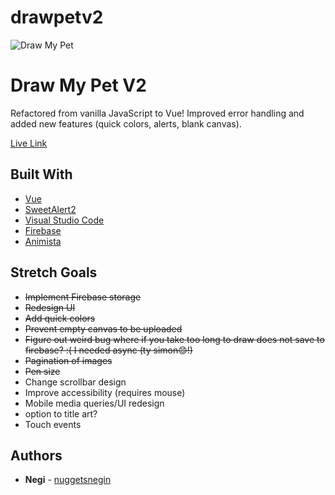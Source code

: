 # drawpetv2

![Draw My Pet](https://i.imgur.com/gdfIRNJ.png)
# Draw My Pet V2
Refactored from vanilla JavaScript to Vue! Improved error handling and added new features (quick colors, alerts, blank canvas).


[Live Link](https://nuggetsnegin.github.io/drawpetv2/)

## Built With

* [Vue](https://vuejs.org/)
* [SweetAlert2](https://sweetalert2.github.io/)
* [Visual Studio Code](https://code.visualstudio.com/) 
* [Firebase](https://firebase.google.com/)
* [Animista](https://animista.net/)



## Stretch Goals
* ~~Implement Firebase storage~~
* ~~Redesign UI~~
* ~~Add quick colors~~
* ~~Prevent empty canvas to be uploaded~~
* ~~Figure out weird bug where if you take too long to draw does not save to firebase? :( I needed async (ty simon😊!)~~
* ~~Pagination of images~~
* ~~Pen size~~
* Change scrollbar design
* Improve accessibility (requires mouse)
* Mobile media queries/UI redesign
* option to title art?
* Touch events

## Authors

* **Negi** - [nuggetsnegin](https://github.com/nuggetsnegin)

